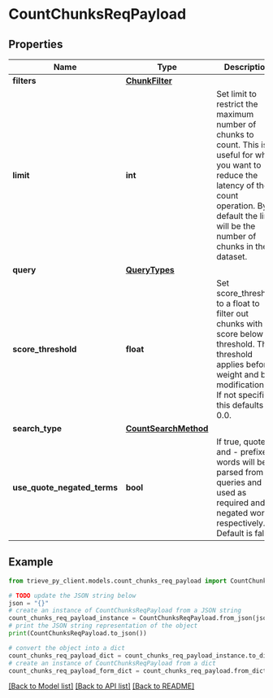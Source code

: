 # CountChunksReqPayload


## Properties

Name | Type | Description | Notes
------------ | ------------- | ------------- | -------------
**filters** | [**ChunkFilter**](ChunkFilter.md) |  | [optional] 
**limit** | **int** | Set limit to restrict the maximum number of chunks to count. This is useful for when you want to reduce the latency of the count operation. By default the limit will be the number of chunks in the dataset. | [optional] 
**query** | [**QueryTypes**](QueryTypes.md) |  | 
**score_threshold** | **float** | Set score_threshold to a float to filter out chunks with a score below the threshold. This threshold applies before weight and bias modifications. If not specified, this defaults to 0.0. | [optional] 
**search_type** | [**CountSearchMethod**](CountSearchMethod.md) |  | 
**use_quote_negated_terms** | **bool** | If true, quoted and - prefixed words will be parsed from the queries and used as required and negated words respectively. Default is false. | [optional] 

## Example

```python
from trieve_py_client.models.count_chunks_req_payload import CountChunksReqPayload

# TODO update the JSON string below
json = "{}"
# create an instance of CountChunksReqPayload from a JSON string
count_chunks_req_payload_instance = CountChunksReqPayload.from_json(json)
# print the JSON string representation of the object
print(CountChunksReqPayload.to_json())

# convert the object into a dict
count_chunks_req_payload_dict = count_chunks_req_payload_instance.to_dict()
# create an instance of CountChunksReqPayload from a dict
count_chunks_req_payload_form_dict = count_chunks_req_payload.from_dict(count_chunks_req_payload_dict)
```
[[Back to Model list]](../README.md#documentation-for-models) [[Back to API list]](../README.md#documentation-for-api-endpoints) [[Back to README]](../README.md)


